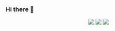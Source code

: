 ### Hi there 👋

<!--
**EngAbdalrhman/EngAbdalrhman** is a ✨ _special_ ✨ repository because its `README.md` (this file) appears on your GitHub profile.

Here are some ideas to get you started:

- 🔭 I’m currently working on ...
- 🌱 I’m currently learning ...
- 👯 I’m looking to collaborate on ...
- 🤔 I’m looking for help with ...
- 💬 Ask me about ...
- 📫 How to reach me: ...
- 😄 Pronouns: ...
- ⚡ Fun fact: ...
-->


<p align="center">
    <a href="https://twitter.com/Abdalrhman_M7"><img src="https://img.shields.io/badge/twitter-%231FA1F1?style=flat&logo=twitter&logoColor=white"/></a>
    <a href="https://www.linkedin.com/in/abdalrhman-mostafa"><img src="https://img.shields.io/badge/linkedin-%230177B5?style=flat&logo=linkedin&logoColor=white"/></a>
    <a href="https://www.linkedin.com/in/abdalrhman-mostafa"><img src="https://img.shields.io/badge/-facebook-blue?style=plastic&logo=facebook&logoColor=white"/></a>
  </p>
  
